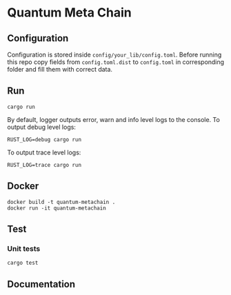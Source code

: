 # Quantum Meta Chain

## Configuration

Configuration is stored inside `config/your_lib/config.toml`. Before running this repo copy fields from `config.toml.dist`
to `config.toml` in corresponding folder and fill them with correct data.

## Run
```
cargo run
```
By default, logger outputs error, warn and info level logs to the console. To output debug level logs:
```
RUST_LOG=debug cargo run
```
To output trace level logs:
```
RUST_LOG=trace cargo run
```
## Docker
```
docker build -t quantum-metachain .
docker run -it quantum-metachain
```

## Test

### Unit tests
```
cargo test
```

## Documentation

